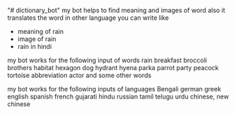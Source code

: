 "# dictionary_bot" 
my bot helps to find meaning and images of word also it translates the word in other language
you can write like
* meaning of rain
* image of rain
* rain in hindi




my bot works for the following input of words
rain
breakfast
broccoli
brothers
habitat
hexagon
dog
hydrant
hyena
parka
parrot
party
peacock
tortoise
abbreviation
actor 
and some other words



my bot works for the following inputs of languages
Bengali
german
greek
english
spanish
french
gujarati
hindu
russian
tamil
telugu
urdu
chinese, new chinese
